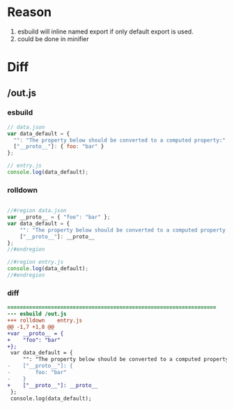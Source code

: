 # Reason
1. esbuild will inline named export if only default export is used.
2. could be done in minifier
# Diff
## /out.js
### esbuild
```js
// data.json
var data_default = {
  "": "The property below should be converted to a computed property:",
  ["__proto__"]: { foo: "bar" }
};

// entry.js
console.log(data_default);
```
### rolldown
```js

//#region data.json
var __proto__ = { "foo": "bar" };
var data_default = {
	"": "The property below should be converted to a computed property:",
	["__proto__"]: __proto__
};
//#endregion

//#region entry.js
console.log(data_default);
//#endregion

```
### diff
```diff
===================================================================
--- esbuild	/out.js
+++ rolldown	entry.js
@@ -1,7 +1,8 @@
+var __proto__ = {
+    "foo": "bar"
+};
 var data_default = {
     "": "The property below should be converted to a computed property:",
-    ["__proto__"]: {
-        foo: "bar"
-    }
+    ["__proto__"]: __proto__
 };
 console.log(data_default);

```